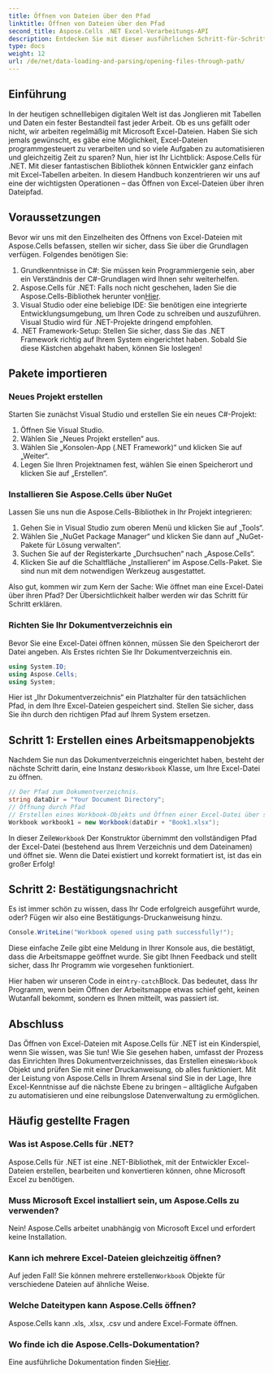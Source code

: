 ```yaml
---
title: Öffnen von Dateien über den Pfad
linktitle: Öffnen von Dateien über den Pfad
second_title: Aspose.Cells .NET Excel-Verarbeitungs-API
description: Entdecken Sie mit dieser ausführlichen Schritt-für-Schritt-Anleitung, wie Sie mit Aspose.Cells für .NET mühelos Excel-Dateien öffnen können.
type: docs
weight: 12
url: /de/net/data-loading-and-parsing/opening-files-through-path/
---
```

## Einführung
In der heutigen schnelllebigen digitalen Welt ist das Jonglieren mit Tabellen und Daten ein fester Bestandteil fast jeder Arbeit. Ob es uns gefällt oder nicht, wir arbeiten regelmäßig mit Microsoft Excel-Dateien. Haben Sie sich jemals gewünscht, es gäbe eine Möglichkeit, Excel-Dateien programmgesteuert zu verarbeiten und so viele Aufgaben zu automatisieren und gleichzeitig Zeit zu sparen? Nun, hier ist Ihr Lichtblick: Aspose.Cells für .NET. Mit dieser fantastischen Bibliothek können Entwickler ganz einfach mit Excel-Tabellen arbeiten. In diesem Handbuch konzentrieren wir uns auf eine der wichtigsten Operationen – das Öffnen von Excel-Dateien über ihren Dateipfad.
## Voraussetzungen
 
Bevor wir uns mit den Einzelheiten des Öffnens von Excel-Dateien mit Aspose.Cells befassen, stellen wir sicher, dass Sie über die Grundlagen verfügen. Folgendes benötigen Sie:
1. Grundkenntnisse in C#: Sie müssen kein Programmiergenie sein, aber ein Verständnis der C#-Grundlagen wird Ihnen sehr weiterhelfen.
2.  Aspose.Cells für .NET: Falls noch nicht geschehen, laden Sie die Aspose.Cells-Bibliothek herunter von[Hier](https://releases.aspose.com/cells/net/).
3. Visual Studio oder eine beliebige IDE: Sie benötigen eine integrierte Entwicklungsumgebung, um Ihren Code zu schreiben und auszuführen. Visual Studio wird für .NET-Projekte dringend empfohlen.
4. .NET Framework-Setup: Stellen Sie sicher, dass Sie das .NET Framework richtig auf Ihrem System eingerichtet haben.
Sobald Sie diese Kästchen abgehakt haben, können Sie loslegen!
## Pakete importieren
### Neues Projekt erstellen
Starten Sie zunächst Visual Studio und erstellen Sie ein neues C#-Projekt:
1. Öffnen Sie Visual Studio.
2. Wählen Sie „Neues Projekt erstellen“ aus.
3. Wählen Sie „Konsolen-App (.NET Framework)“ und klicken Sie auf „Weiter“.
4. Legen Sie Ihren Projektnamen fest, wählen Sie einen Speicherort und klicken Sie auf „Erstellen“.
### Installieren Sie Aspose.Cells über NuGet
Lassen Sie uns nun die Aspose.Cells-Bibliothek in Ihr Projekt integrieren:
1. Gehen Sie in Visual Studio zum oberen Menü und klicken Sie auf „Tools“.
2. Wählen Sie „NuGet Package Manager“ und klicken Sie dann auf „NuGet-Pakete für Lösung verwalten“.
3. Suchen Sie auf der Registerkarte „Durchsuchen“ nach „Aspose.Cells“.
4. Klicken Sie auf die Schaltfläche „Installieren“ im Aspose.Cells-Paket. 
Sie sind nun mit dem notwendigen Werkzeug ausgestattet.

Also gut, kommen wir zum Kern der Sache: Wie öffnet man eine Excel-Datei über ihren Pfad? Der Übersichtlichkeit halber werden wir das Schritt für Schritt erklären.
### Richten Sie Ihr Dokumentverzeichnis ein
Bevor Sie eine Excel-Datei öffnen können, müssen Sie den Speicherort der Datei angeben. Als Erstes richten Sie Ihr Dokumentverzeichnis ein.

```csharp
using System.IO;
using Aspose.Cells;
using System;
```

Hier ist „Ihr Dokumentverzeichnis“ ein Platzhalter für den tatsächlichen Pfad, in dem Ihre Excel-Dateien gespeichert sind. Stellen Sie sicher, dass Sie ihn durch den richtigen Pfad auf Ihrem System ersetzen. 
## Schritt 1: Erstellen eines Arbeitsmappenobjekts 
Nachdem Sie nun das Dokumentverzeichnis eingerichtet haben, besteht der nächste Schritt darin, eine Instanz des`Workbook` Klasse, um Ihre Excel-Datei zu öffnen.

```csharp
// Der Pfad zum Dokumentverzeichnis.
string dataDir = "Your Document Directory";
// Öffnung durch Pfad
// Erstellen eines Workbook-Objekts und Öffnen einer Excel-Datei über seinen Dateipfad
Workbook workbook1 = new Workbook(dataDir + "Book1.xlsx");
```

 In dieser Zeile`Workbook` Der Konstruktor übernimmt den vollständigen Pfad der Excel-Datei (bestehend aus Ihrem Verzeichnis und dem Dateinamen) und öffnet sie. Wenn die Datei existiert und korrekt formatiert ist, ist das ein großer Erfolg!
## Schritt 2: Bestätigungsnachricht
Es ist immer schön zu wissen, dass Ihr Code erfolgreich ausgeführt wurde, oder? Fügen wir also eine Bestätigungs-Druckanweisung hinzu.

```csharp
Console.WriteLine("Workbook opened using path successfully!");
```

Diese einfache Zeile gibt eine Meldung in Ihrer Konsole aus, die bestätigt, dass die Arbeitsmappe geöffnet wurde. Sie gibt Ihnen Feedback und stellt sicher, dass Ihr Programm wie vorgesehen funktioniert.

 Hier haben wir unseren Code in ein`try-catch`Block. Das bedeutet, dass Ihr Programm, wenn beim Öffnen der Arbeitsmappe etwas schief geht, keinen Wutanfall bekommt, sondern es Ihnen mitteilt, was passiert ist.
## Abschluss
 Das Öffnen von Excel-Dateien mit Aspose.Cells für .NET ist ein Kinderspiel, wenn Sie wissen, was Sie tun! Wie Sie gesehen haben, umfasst der Prozess das Einrichten Ihres Dokumentverzeichnisses, das Erstellen eines`Workbook` Objekt und prüfen Sie mit einer Druckanweisung, ob alles funktioniert. Mit der Leistung von Aspose.Cells in Ihrem Arsenal sind Sie in der Lage, Ihre Excel-Kenntnisse auf die nächste Ebene zu bringen – alltägliche Aufgaben zu automatisieren und eine reibungslose Datenverwaltung zu ermöglichen.
## Häufig gestellte Fragen
### Was ist Aspose.Cells für .NET?
Aspose.Cells für .NET ist eine .NET-Bibliothek, mit der Entwickler Excel-Dateien erstellen, bearbeiten und konvertieren können, ohne Microsoft Excel zu benötigen.
### Muss Microsoft Excel installiert sein, um Aspose.Cells zu verwenden?
Nein! Aspose.Cells arbeitet unabhängig von Microsoft Excel und erfordert keine Installation.
### Kann ich mehrere Excel-Dateien gleichzeitig öffnen?
Auf jeden Fall! Sie können mehrere erstellen`Workbook` Objekte für verschiedene Dateien auf ähnliche Weise.
### Welche Dateitypen kann Aspose.Cells öffnen?
Aspose.Cells kann .xls, .xlsx, .csv und andere Excel-Formate öffnen.
### Wo finde ich die Aspose.Cells-Dokumentation?
 Eine ausführliche Dokumentation finden Sie[Hier](https://reference.aspose.com/cells/net/).